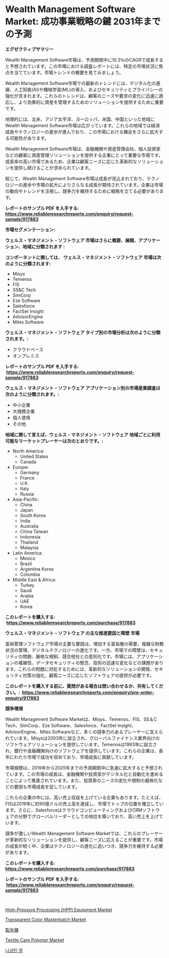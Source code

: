 <p><h1>Wealth Management Software Market: 成功事業戦略の鍵 2031年までの予測</h1></p><p><strong>エグゼクティブサマリー</strong></p>
<p><p>Wealth Management Software市場は、予測期間中に10.3％のCAGRで成長すると予想されています。この市場における調査レポートには、特定の市場状況に焦点を当てています。市場トレンドの概要を見てみましょう。 </p><p>Wealth Management Software市場での最新のトレンドには、デジタル化の進展、人工知能(AI)や機械学習(ML)の導入、およびセキュリティとプライバシーの強化が含まれます。これらのトレンドは、顧客のニーズや要求の変化に迅速に適応し、より効果的に資産を管理するためのソリューションを提供するために重要です。</p><p>地理的には、北米、アジア太平洋、ヨーロッパ、米国、中国といった地域にWealth Management Software市場は広がっています。これらの地域では経済成長やテクノロジーの進歩が進んでおり、この市場における機会をさらに拡大する可能性があります。</p><p>Wealth Management Software市場は、金融機関や資産管理会社、個人投資家などの顧客に資産管理ソリューションを提供する企業にとって重要な市場です。成長率の高い市場であるため、企業は顧客ニーズに応じた革新的なソリューションを提供し続けることが求められています。</p><p>総じて、Wealth Management Software市場は成長が見込まれており、テクノロジーの進歩や市場の拡大によりさらなる成長が期待されています。企業は市場の動向やトレンドを注視し、競争力を維持するために戦略を立てる必要があります。</p></p>
<p><strong>レポートのサンプル PDF を入手する: <a href="https://www.reliableresearchreports.com/enquiry/request-sample/917883">https://www.reliableresearchreports.com/enquiry/request-sample/917883</a></strong></p>
<p><strong>市場セグメンテーション:</strong></p>
<p><strong> ウェルス・マネジメント・ソフトウェア 市場はさらに概要、展開、アプリケーション、地域に分類されます :</strong></p>
<p><strong>コンポーネントに関しては、 ウェルス・マネジメント・ソフトウェア 市場は次のように分類されます: &nbsp;</strong></p>
<p><ul><li>Misys</li><li>Temenos</li><li>FIS</li><li>SS&C Tech</li><li>SimCorp</li><li>Eze Software</li><li>Salesforce</li><li>FactSet Insight</li><li>AdvisorEngine</li><li>Miles Software</li></ul></p>
<p><strong> ウェルス・マネジメント・ソフトウェア タイプ別の市場分析は次のように分類されます。:</strong></p>
<p><ul><li>クラウドベース</li><li>オンプレミス</li></ul></p>
<p><strong>レポートのサンプル PDF を入手する: &nbsp;<a href="https://www.reliableresearchreports.com/enquiry/request-sample/917883">https://www.reliableresearchreports.com/enquiry/request-sample/917883</a></strong></p>
<p><strong> ウェルス・マネジメント・ソフトウェア アプリケーション別の市場産業調査は次のように分類されます。:</strong></p>
<p><ul><li>中小企業</li><li>大規模企業</li><li>個人使用</li><li>その他</li></ul></p>
<p><strong>地域に関して言えば、ウェルス・マネジメント・ソフトウェア 地域ごとに利用可能なマーケットプレーヤーは次のとおりです。:</strong></p>
<p><ul>
    <li>
        North America:
        <ul>
            <li>United States</li>
            <li>Canada</li>
        </ul>
    </li>
    <li>
        Europe:
        <ul>
            <li>Germany</li>
            <li>France</li>
            <li>U.K.</li>
            <li>Italy</li>
            <li>Russia</li>
        </ul>
    </li>
    <li>
        Asia-Pacific:
        <ul>
            <li>China</li>
            <li>Japan</li>
            <li>South Korea</li>
            <li>India</li>
            <li>Australia</li>
            <li>China Taiwan</li>
            <li>Indonesia</li>
            <li>Thailand</li>
            <li>Malaysia</li>
        </ul>
    </li>
    <li>
        Latin America:
        <ul>
            <li>Mexico</li>
            <li>Brazil</li>
            <li>Argentina Korea</li>
            <li>Colombia</li>
        </ul>
    </li>
    <li>
        Middle East & Africa:
        <ul>
            <li>Turkey</li>
            <li>Saudi</li>
            <li>Arabia</li>
            <li>UAE</li>
            <li>Korea</li>
        </ul>
    </li>
    </ul></p>
<p><strong>このレポートを購入する: &nbsp;<a href="https://www.reliableresearchreports.com/purchase/917883">https://www.reliableresearchreports.com/purchase/917883</a></strong></p>
<p><strong>ウェルス・マネジメント・ソフトウェア の主な推進要因と障壁 市場</strong></p>
<p><p>富裕管理ソフトウェア市場の主要な要因は、増加する富裕層の需要、複雑な財務状況の管理、デジタルテクノロジーの進化です。一方、市場での障壁は、セキュリティの問題、厳格な規制、競合他社との差別化です。市場には、アプリケーションの複雑性、データセキュリティの懸念、技術の迅速な変化などの課題があります。これらの問題に対処するためには、革新的なソリューションの開発、セキュリティ対策の強化、顧客ニーズに応じたソフトウェアの提供が必要です。</p></p>
<p><strong>このレポートを購入する前に、質問がある場合は問い合わせるか、共有してください。:&nbsp; <a href="https://www.reliableresearchreports.com/enquiry/pre-order-enquiry/917883">https://www.reliableresearchreports.com/enquiry/pre-order-enquiry/917883</a></strong></p>
<p><strong>競争環境</strong></p>
<p><p>Wealth Management Software Marketは、Misys、Temenos、FIS、SS＆C Tech、SimCorp、Eze Software、Salesforce、FactSet Insight、AdvisorEngine、Miles Softwareなど、多くの競争力のあるプレーヤーに支えられています。Misysは2003年に設立され、グローバルファイナンス業界向けのソフトウェアソリューションを提供しています。Temenosは1993年に設立され、銀行や金融機関向けのソフトウェアを提供しています。これらの企業は、長年にわたり市場で成功を収めており、市場成長に貢献しています。</p><p>市場規模は、2019年から2025年までの予測期間中に急速に拡大すると予想されています。この市場の成長は、金融機関や投資家がデジタル化と自動化を進めることによって推進されています。また、投資家のニーズの変化や規制の厳格化などの要因も市場成長を促しています。</p><p>これらの企業の中には、高い売上収益を上げている企業もあります。たとえば、FISは2019年に約90億ドルの売上高を達成し、市場でトップの位置を確立しています。さらに、SalesforceはクラウドコンピューティングおよびCRMソフトウェアの分野でグローバルリーダーとしての地位を築いており、高い売上を上げています。</p><p>競争が激しいWealth Management Software Marketでは、これらのプレーヤーが革新的なソリューションを提供し、顧客ニーズに応えることが重要です。市場の成長が続く中、企業はテクノロジーの進化に追いつき、競争力を維持する必要があります。</p></p>
<p><strong>このレポートを購入する: &nbsp; <a href="https://www.reliableresearchreports.com/purchase/917883">https://www.reliableresearchreports.com/purchase/917883</a></strong></p>
<p><strong>レポートのサンプル PDF を入手する: &nbsp;<a href="https://www.reliableresearchreports.com/enquiry/request-sample/917883">https://www.reliableresearchreports.com/enquiry/request-sample/917883</a></strong><strong></strong></p>
<p>&nbsp;</p>
<p><p><a href="https://zircon-bluebell-299.notion.site/High-Pressure-Processing-HPP-Equipment-Market-Research-Report-Provides-Critical-Insights-that-can--8eae1305499e4577bb9385148fa29a91">High-Pressure Processing (HPP) Equipment Market</a></p><p><a href="https://github.com/mahnoor2003/Market-Research-Report-List-3/blob/main/transparent-color-masterbatch-market.md">Transparent Color Masterbatch Market</a></p><p><a href="https://medium.com/@denizaktekin/%E3%82%A2%E3%82%A4%E3%82%B9%E3%83%9E%E3%82%B7%E3%83%B3%E3%81%AE%E5%B8%82%E5%A0%B4%E3%82%B7%E3%82%A7%E3%82%A2%E3%81%AE%E9%80%B2%E5%8C%96%E3%81%A8%E5%B8%82%E5%A0%B4%E6%88%90%E9%95%B7%E3%81%AE%E3%83%88%E3%83%AC%E3%83%B3%E3%83%892024%E5%B9%B4%E3%81%8B%E3%82%892031%E5%B9%B4%E3%81%BE%E3%81%A7-3352957df37c">製氷機</a></p><p><a href="https://github.com/BryceTownsendr/Market-Research-Report-List-3/blob/main/textile-care-polymer-market.md">Textile Care Polymer Market</a></p><p><a href="https://medium.com/@josephweaver29/%EB%8B%88%EC%BD%94%ED%8B%B4-%EC%B8%A1%EC%A0%95%EA%B8%B0%EC%8B%9C%EC%9E%A5-%EA%B7%9C%EB%AA%A8-cagr-%EB%8F%99%ED%96%A5-2024-2030-c2fb22dc1462">니코틴 껌</a></p></p>